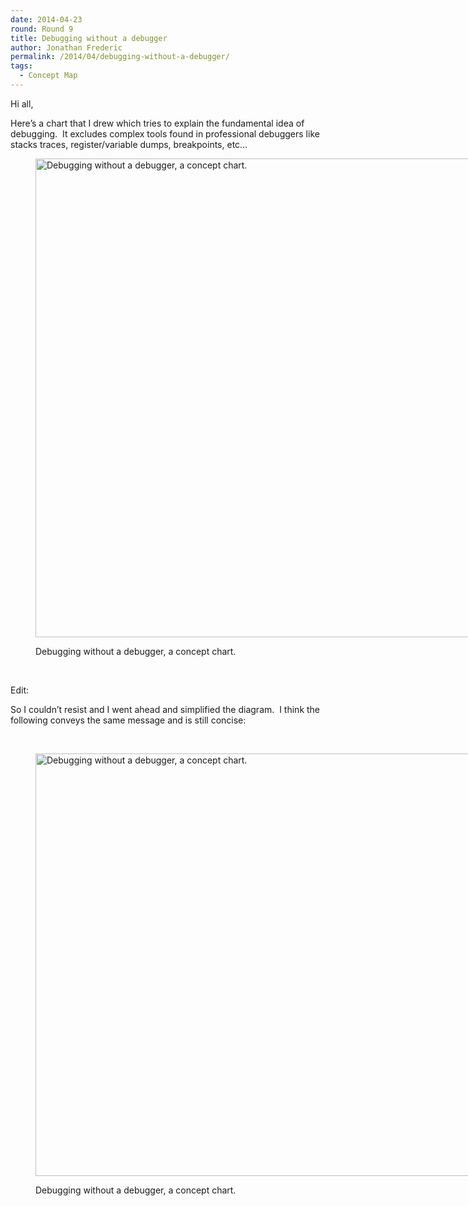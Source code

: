 ```yaml
---
date: 2014-04-23
round: Round 9
title: Debugging without a debugger
author: Jonathan Frederic
permalink: /2014/04/debugging-without-a-debugger/
tags:
  - Concept Map
---
```

Hi all,

Here&#8217;s a chart that I drew which tries to explain the fundamental idea of debugging.  It excludes complex tools found in professional debuggers like stacks traces, register/variable dumps, breakpoints, etc&#8230;<figure id="attachment_6709" style="width: 707px;" class="wp-caption aligncenter">

[<img class="size-large wp-image-6709" alt="Debugging without a debugger, a concept chart." src="/software-carpentry-training-website/uploads/2014/04/swc_chart-945x1024.jpg" width="707" height="766" />][1]<figcaption class="wp-caption-text">Debugging without a debugger, a concept chart.</figcaption></figure> 
&nbsp;

Edit:

So I couldn&#8217;t resist and I went ahead and simplified the diagram.  I think the following conveys the same message and is still concise:

&nbsp;<figure id="attachment_6715" style="width: 707px;" class="wp-caption aligncenter">

[<img class="size-large wp-image-6715" alt="Debugging without a debugger, a concept chart." src="/software-carpentry-training-website/uploads/2014/04/swc_chart_2-1024x980.jpg" width="707" height="676" />][2]<figcaption class="wp-caption-text">Debugging without a debugger, a concept chart.</figcaption></figure>

 [1]: /software-carpentry-training-website/uploads/2014/04/swc_chart.jpg
 [2]: /software-carpentry-training-website/uploads/2014/04/swc_chart_2.jpg
